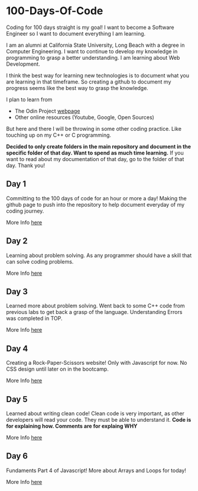 # 100-Days-Of-Code
Coding for 100 days straight is my goal! I want to become a Software Engineer so I want to document everything I am learning.

I am an alumni at California State University, Long Beach with a degree in Computer Engineering.
I want to continue to develop my knowledge in programming to grasp a better understanding.
I am learning about Web Development.

I think the best way for learning new technologies is to document what you are learning in that timeframe. So creating a github to document
my progress seems like the best way to grasp the knowledge.

I plan to learn from 

- The Odin Project [webpage](https://www.theodinproject.com/)
- Other online resources (Youtube, Google, Open Sources)

But here and there I will be throwing in some other coding practice. Like touching up on my C++ or C programming.

**Decided to only create folders in the main repository and document in the specific folder of that day. Want to spend as much time learning.**
If you want to read about my documentation of that day, go to the folder of that day. Thank you!

## Day 1

Committing to the 100 days of code for an hour or more a day!
Making the github page to push into the repository to help document everyday of my coding journey.

More Info [here](https://github.com/JasonGeee/100-Days-Of-Code/tree/main/day1)

## Day 2

Learning about problem solving. As any programmer should have a skill that can solve coding problems.

More Info [here](https://github.com/JasonGeee/100-Days-Of-Code/tree/main/day2)

## Day 3

Learned more about problem solving. Went back to some C++ code from previous labs to get back a grasp of the language.
Understanding Errors was completed in TOP.

More Info [here](https://github.com/JasonGeee/100-Days-Of-Code/tree/main/day3)

## Day 4

Creating a Rock-Paper-Scissors website! Only with Javascript for now. No CSS design until later on in the bootcamp.

More Info [here](https://github.com/JasonGeee/100-Days-Of-Code/tree/main/day4)

## Day 5

Learned about writing clean code! Clean code is very important, as other developers will read your code. They must be able to understand it.
**Code is for explaining how. Comments are for explaing WHY**

More Info [here]()

## Day 6

Fundaments Part 4 of Javascript! More about Arrays and Loops for today!

More Info [here]()
